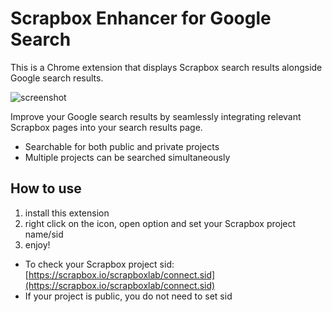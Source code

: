 # Scrapbox Enhancer for Google Search

This is a Chrome extension that displays Scrapbox search results alongside Google search results.

![screenshot](https://gyazo.com/ff42ad2596c9d5bf75d9b34ff0ef1754.png)

Improve your Google search results by seamlessly integrating relevant Scrapbox pages into your search results page.

- Searchable for both public and private projects
- Multiple projects can be searched simultaneously

## How to use

1. install this extension
2. right click on the icon, open option and set your Scrapbox project name/sid
3. enjoy!

- To check your Scrapbox project sid: [https://scrapbox.io/scrapboxlab/connect.sid](https://scrapbox.io/scrapboxlab/connect.sid)
- If your project is public, you do not need to set sid
